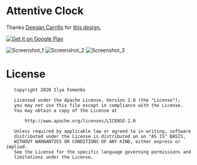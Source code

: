# Attentive Clock


Thanks [Deegan Carrillo](https://www.uplabs.com/deegancarrillo "Deegan's profile on UpLabs") for [this design.](https://www.uplabs.com/posts/world-clock-945f5052-20c3-47c0-b243-618679736015 "Page of Clocl design on UpLabs")


<a href='https://play.google.com/store/apps/details?id=ru.adonixis.attentiveclock'><img alt='Get it on Google Play' src='https://play.google.com/intl/en_us/badges/static/images/badges/en_badge_web_generic.png'/></a>


![Screenshot_1](https://user-images.githubusercontent.com/1766863/86237246-dd540580-bbb4-11ea-873a-13814f105f01.png)
![Screenshot_2](https://user-images.githubusercontent.com/1766863/86237248-df1dc900-bbb4-11ea-8dc7-52d8e657f2e0.png)
![Screenshot_3](https://user-images.githubusercontent.com/1766863/86237250-df1dc900-bbb4-11ea-87cb-d3be75b78c8a.png)


License
======

```
   Copyright 2020 Ilya Fomenko

   Licensed under the Apache License, Version 2.0 (the "License");
   you may not use this file except in compliance with the License.
   You may obtain a copy of the License at

       http://www.apache.org/licenses/LICENSE-2.0

   Unless required by applicable law or agreed to in writing, software
   distributed under the License is distributed on an "AS IS" BASIS,
   WITHOUT WARRANTIES OR CONDITIONS OF ANY KIND, either express or implied.
   See the License for the specific language governing permissions and
   limitations under the License.
```
